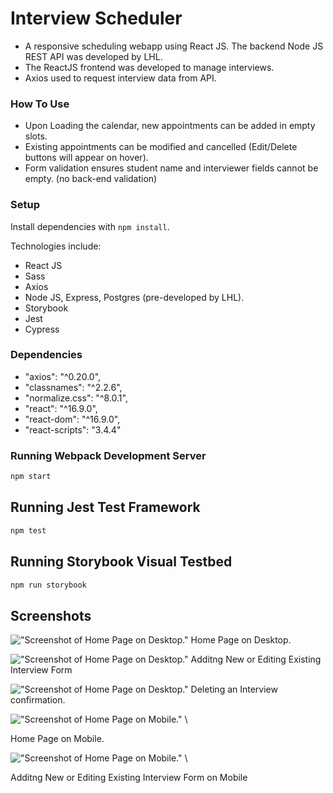 # Interview Scheduler


- A responsive scheduling webapp using React JS. The backend Node JS REST API was developed by LHL. 
- The ReactJS frontend was developed to manage interviews.
- Axios used to request interview data from API.

### How To Use

- Upon Loading the calendar, new appointments can be added in empty slots.
- Existing appointments can be modified and cancelled (Edit/Delete buttons will appear on hover).
- Form validation ensures student name and interviewer fields cannot be empty. (no back-end validation)

### Setup

Install dependencies with `npm install`.

Technologies include:

- React JS
- Sass
- Axios
- Node JS, Express, Postgres (pre-developed by LHL).
- Storybook
- Jest
- Cypress

### Dependencies

- "axios": "^0.20.0",
- "classnames": "^2.2.6",
- "normalize.css": "^8.0.1",
- "react": "^16.9.0",
- "react-dom": "^16.9.0",
- "react-scripts": "3.4.4"

### Running Webpack Development Server

```sh
npm start
```

## Running Jest Test Framework

```sh
npm test
```

## Running Storybook Visual Testbed

```sh
npm run storybook
```


## Screenshots

!["Screenshot of Home Page on Desktop."](https://github.com/aingarant/scheduler/blob/master/docs/img/desktop_1.png)
Home Page on Desktop.  

!["Screenshot of Home Page on Desktop."](https://github.com/aingarant/scheduler/blob/master/docs/img/desktop_2.png)
Additng New or Editing Existing Interview Form

!["Screenshot of Home Page on Desktop."](https://github.com/aingarant/scheduler/blob/master/docs/img/desktop_3.png)
Deleting an Interview confirmation.

!["Screenshot of Home Page on Mobile."](https://github.com/aingarant/scheduler/blob/master/docs/img/mobile_1.png) \

Home Page on Mobile.

!["Screenshot of Home Page on Mobile."](https://github.com/aingarant/scheduler/blob/master/docs/img/mobile_2.png) \

Additng New or Editing Existing Interview Form on Mobile
